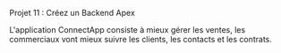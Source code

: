 Projet 11 : Créez un Backend Apex 

L'application ConnectApp consiste à mieux gérer les ventes, les commerciaux vont mieux suivre les clients, les contacts et les contrats.
